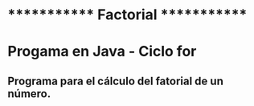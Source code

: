 # *********** Factorial ***********
#
# Progama en Java - Ciclo for
## Programa para el cálculo del fatorial de un número. 

